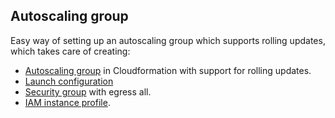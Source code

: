 ## Autoscaling group

Easy way of setting up an autoscaling group which supports rolling updates, which takes care of creating:


- [Autoscaling group](https://docs.aws.amazon.com/AWSCloudFormation/latest/UserGuide/aws-properties-as-group.html) in Cloudformation with support for rolling updates.
- [Launch configuration](https://www.terraform.io/docs/providers/aws/r/launch_configuration.html)
- [Security group](https://www.terraform.io/docs/providers/aws/r/security_group.html) with egress all.
- [IAM instance profile](https://www.terraform.io/docs/providers/aws/r/iam_instance_profile.html).

